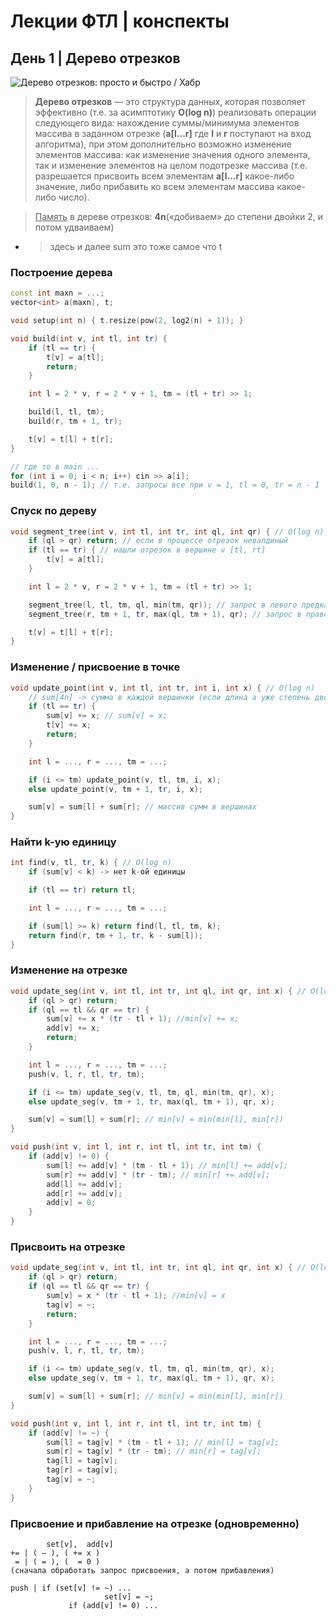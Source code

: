 # Лекции ФТЛ | конспекты

## День 1 | Дерево отрезков

![Дерево отрезков: просто и быстро / Хабр](https://habrastorage.org/webt/yk/g4/ri/ykg4rio8c3trd8xnxqom8nzyr2o.png)

> **Дерево отрезков** — это структура данных, которая позволяет эффективно (т.е. за асимптотику **O(log n)**) реализовать операции следующего вида: нахождение суммы/минимума элементов массива в заданном отрезке (**a[l…r]** где **l** и **r** поступают на вход алгоритма), при этом дополнительно возможно изменение элементов массива: как изменение значения одного элемента, так и изменение элементов на целом подотрезке массива (т.е. разрешается присвоить всем элементам **a[l…r]** какое-либо значение, либо прибавить ко всем элементам массива какое-либо число).

> <u>Память</u> в дереве отрезков: **4n**(«добиваем» до степени двойки 2, и потом удваиваем)

- > здесь и далее sum это тоже самое что t

### Построение дерева

```c++
const int maxn = ...;
vector<int> a(maxn), t;

void setup(int n) { t.resize(pow(2, log2(n) + 1)); }

void build(int v, int tl, int tr) {
    if (tl == tr) {
        t[v] = a[tl];
        return;
    }

    int l = 2 * v, r = 2 * v + 1, tm = (tl + tr) >> 1;

    build(l, tl, tm);
    build(r, tm + 1, tr);

   	t[v] = t[l] + t[r];
}

// где то в main ...
for (int i = 0; i < n; i++) cin >> a[i];
build(1, 0, n - 1); // т.е. запросы все при v = 1, tl = 0, tr = n - 1
```

### Спуск по дереву

```c++
void segment_tree(int v, int tl, int tr, int ql, int qr) { // O(log n)
	if (ql > qr) return; // если в процессе отрезок невалдиный
  	if (tl == tr) { // нашли отрезок в вершине v [tl, rt]
    	t[v] = a[tl];
    }

  	int l = 2 * v, r = 2 * v + 1, tm = (tl + tr) >> 1;

  	segment_tree(l, tl, tm, ql, min(tm, qr)); // запрос в левого предка
  	segment_tree(r, tm + 1, tr, max(ql, tm + 1), qr); // запрос в правого предка

  	t[v] = t[l] + t[r];
}
```

### Изменение / присвоение в точке

```c++
void update_point(int v, int tl, int tr, int i, int x) { // O(log n)
  	// sum[4n] -> сумма в каждой вершинки (если длина a уже степень двойки, то 2n)
	if (tl == tr) {
        sum[v] += x; // sum[v] = x;
        t[v] += x;
        return;
    }

	int l = ..., r = ..., tm = ...;

	if (i <= tm) update_point(v, tl, tm, i, x);
	else update_point(v, tm + 1, tr, i, x);

	sum[v] = sum[l] + sum[r]; // массив сумм в вершинах
}
```

### Найти k-ую единицу

```c++
int find(v, tl, tr, k) { // O(log n)
	if (sum[v] < k) -> нет k-ой единицы

	if (tl == tr) return tl;

	int l = ..., r = ..., tm = ...;

	if (sum[l] >= k) return find(l, tl, tm, k);
	return find(r, tm + 1, tr, k - sum[l]);
}
```

### Изменение на отрезке

```c++
void update_seg(int v, int tl, int tr, int ql, int qr, int x) { // O(log n)
  	if (ql > qr) return;
	if (ql == tl && qr == tr) {
		sum[v] += x * (tr - tl + 1); //min[v] += x;
		add[v] += x;
		return;
	}

	int l = ..., r = ..., tm = ...;
	push(v, l, r, tl, tr, tm);

	if (i <= tm) update_seg(v, tl, tm, ql, min(tm, qr), x);
	else update_seg(v, tm + 1, tr, max(ql, tm + 1), qr, x);

  	sum[v] = sum[l] + sum[r]; // min[v] = min(min[l], min[r])
}

void push(int v, int l, int r, int tl, int tr, int tm) {
	if (add[v] != 0) {
		sum[l] += add[v] * (tm - tl + 1); // min[l] += add[v];
		sum[r] += add[v] * (tr - tm); // min[r] += add[v];
		add[l] += add[v];
		add[r] += add[v];
		add[v] = 0;
	}
}
```

### Присвоить на отрезке

```c++
void update_seg(int v, int tl, int tr, int ql, int qr, int x) { // O(log n)
  	if (ql > qr) return;
	if (ql == tl && qr == tr) {
		sum[v] = x * (tr - tl + 1); //min[v] = x
		tag[v] = ~;
		return;
	}

	int l = ..., r = ..., tm = ...;
	push(v, l, r, tl, tr, tm);

	if (i <= tm) update_seg(v, tl, tm, ql, min(tm, qr), x);
	else update_seg(v, tm + 1, tr, max(ql, tm + 1), qr, x);

  	sum[v] = sum[l] + sum[r]; // min[v] = min(min[l], min[r])
}

void push(int v, int l, int r, int tl, int tr, int tm) {
	if (add[v] != ~) {
		sum[l] = tag[v] * (tm - tl + 1); // min[l] = tag[v];
		sum[r] = tag[v] * (tr - tm); // min[r] = tag[v];
		tag[l] = tag[v];
		tag[r] = tag[v];
		tag[v] = ~;
	}
}
```

### Присвоение и прибавление на отрезке (одновременно)

```
		set[v],  add[v]
+= | ( — ), ( += x )
 = | ( = ), (  = 0 )
(сначала обработать запрос присвоения, а потом прибавления)

push | if (set[v] != ~) ...
					 set[v] = ~;
			 if (add[v] != 0) ...
```
